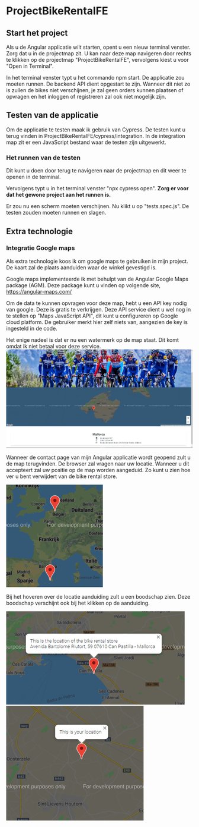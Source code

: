 # ProjectBikeRentalFE
## Start het project
Als u de Angular applicatie wilt starten, opent u een nieuw terminal venster.
Zorg dat u in de projectmap zit. U kan naar deze map navigeren door rechts te klikken op de projectmap "ProjectBikeRentalFE",
vervolgens kiest u voor "Open in Terminal".

In het terminal venster typt u het commando npm start. De applicatie zou moeten runnen.
De backend API dient opgestart te zijn. Wanneer dit niet zo is zullen de bikes niet verschijnen,
je zal geen orders kunnen plaatsen of opvragen en het inloggen of registreren zal ook niet mogelijk zijn.

## Testen van de applicatie
Om de applicatie te testen maak ik gebruik van Cypress.
De testen kunt u terug vinden in ProjectBikeRentalFE/cypress/integration.
In de integration map zit er een JavaScript bestand waar de testen zijn uitgewerkt.

### Het runnen van de testen
Dit kunt u doen door terug te navigeren naar de projectmap en dit weer te openen in de terminal.

Vervolgens typt u in het terminal venster "npx cypress open".
**Zorg er voor dat het gewone project aan het runnen is.**

Er zou nu een scherm moeten verschijnen.
Nu klikt u op "tests.spec.js". De testen zouden moeten runnen en slagen.

## Extra technologie
### Integratie Google maps
Als extra technologie koos ik om google maps te gebruiken in mijn project. De kaart zal de plaats aanduiden waar de winkel gevestigd is.

Google maps implementeerde ik met behulpt van de Angular Google Maps package (AGM).
Deze package kunt u vinden op volgende site, https://angular-maps.com/

Om de data te kunnen opvragen voor deze map, hebt u een API key nodig van google. Deze is gratis te verkrijgen.
Deze API service dient u wel nog in te stellen op "Maps JavaScript API", dit kunt u configureren op Google cloud platform.
De gebruiker merkt hier zelf niets van, aangezien de key is ingesteld in de code.

Het enige nadeel is dat er nu een watermerk op de map staat. Dit komt omdat ik niet betaal voor deze service.
![](/images/overzichtMaps.png)

Wanneer de contact page van mijn Angular applicatie wordt geopend zult u de map terugvinden.
De browser zal vragen naar uw locatie. Wanneer u dit accepteert zal uw positie op de map worden aangeduid. Zo kunt u zien hoe ver u bent verwijdert van de bike rental store.

![](/images/pointOnMap.png)

Bij het hoveren over de locatie aanduiding zult u een boodschap zien. Deze boodschap verschijnt ook bij het klikken op de aanduiding.

![](/images/dialogStore.png)
![](/images/locationCustomer.png)

